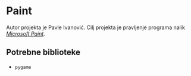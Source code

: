 # Paint
Autor projekta je Pavle Ivanović. Cilj projekta je pravljenje programa nalik [*Microsoft Paint*](https://en.wikipedia.org/wiki/Microsoft_Paint).

## Potrebne biblioteke
- `pygame`
